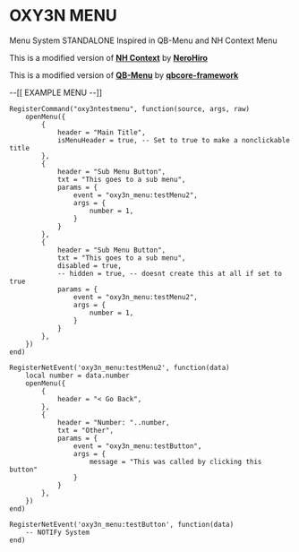 # OXY3N MENU
Menu System STANDALONE Inspired in QB-Menu and NH Context Menu

This is a modified version of **[NH Context](https://forum.cfx.re/t/no-longer-supported-standalone-nerohiro-s-context-menu-dynamic-event-firing-menu/2564083)** by **[NeroHiro](https://github.com/nerohiro)**

This is a modified version of **[QB-Menu](https://github.com/qbcore-framework/qb-menu)** by **[qbcore-framework](https://github.com/qbcore-framework)**

--[[
EXAMPLE MENU
--]]

```
RegisterCommand("oxy3ntestmenu", function(source, args, raw)
    openMenu({
        {
            header = "Main Title",
            isMenuHeader = true, -- Set to true to make a nonclickable title
        },
        {
            header = "Sub Menu Button",
            txt = "This goes to a sub menu",
            params = {
                event = "oxy3n_menu:testMenu2",
                args = {
                    number = 1,
                }
            }
        },
        {
            header = "Sub Menu Button",
            txt = "This goes to a sub menu",
            disabled = true,
            -- hidden = true, -- doesnt create this at all if set to true
            params = {
                event = "oxy3n_menu:testMenu2",
                args = {
                    number = 1,
                }
            }
        },
    })
end)
```
```
RegisterNetEvent('oxy3n_menu:testMenu2', function(data)
    local number = data.number
    openMenu({
        {
            header = "< Go Back",
        },
        {
            header = "Number: "..number,
            txt = "Other",
            params = {
                event = "oxy3n_menu:testButton",
                args = {
                    message = "This was called by clicking this button"
                }
            }
        },
    })
end)
```
```
RegisterNetEvent('oxy3n_menu:testButton', function(data)
    -- NOTIFy System
end)
```
